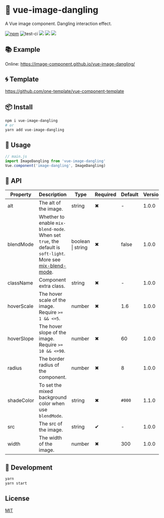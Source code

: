 # 🌈 vue-image-dangling

A Vue image component. Dangling interaction effect.

[![npm](https://img.shields.io/npm/v/vue-image-dangling?style=flat-square&color=orange)](https://www.npmjs.com/package/vue-image-dangling) ![test-ci](https://github.com/image-component/vue-image-dangling/workflows/test-ci/badge.svg) ![](https://img.shields.io/github/last-commit/image-component/vue-image-dangling/main?color=%23722ed1&style=flat-square) ![](https://img.shields.io/npm/dt/vue-image-dangling?color=%23eb2f96&style=flat-square) ![](https://img.shields.io/npm/l/vue-image-dangling?style=flat-square&color=red)

## 📚 Example

Online: https://image-component.github.io/vue-image-dangling/

## 🌀 Template

https://github.com/one-template/vue-component-template

## 📦 Install

```bash
npm i vue-image-dangling
# or
yarn add vue-image-dangling
```

## 🎉 Usage

```js
// main.js
import ImageDangling from 'vue-image-dangling'
Vue.component('image-dangling', ImageDangling)
```

## 📔 API

| Property   | Description                                                                                                                                                                        | Type              | Required | Default | Version |
| ---------- | ---------------------------------------------------------------------------------------------------------------------------------------------------------------------------------- | ----------------- | -------- | ------- | ------- |
| alt        | The alt of the image.                                                                                                                                                              | string            | ✖        | -       | 1.0.0   |
| blendMode  | Whether to enable `mix-blend-mode`.<br/> When set `true`, the default is `soft-light`. More see [mix-blend-mode](https://developer.mozilla.org/en-US/docs/Web/CSS/mix-blend-mode). | boolean \| string | ✖        | false   | 1.0.0   |
| className  | Component extra class.                                                                                                                                                             | string            | ✖        | -       | 1.0.0   |
| hoverScale | The hover scale of the image. Require `>= 1 && <=5`.                                                                                                                               | number            | ✖        | 1.6       | 1.0.0   |
| hoverSlope | The hover slope of the image. Require `>= 10 && <=90`.                                                                                                                             | number            | ✖        | 60      | 1.0.0   |
| radius     | The border radius of the component.                                                                                                                                                | number            | ✖        | 8       | 1.0.0   |
| shadeColor | To set the mixed background color when use `blendMode`.                                                                                                                            | string            | ✖        | `#000`  | 1.1.0   |
| src        | The src of the image.                                                                                                                                                              | string            | ✔        | -       | 1.0.0   |
| width      | The width of the image.                                                                                                                                                            | number            | ✖        | 300     | 1.0.0   |

## 🔨 Development

```bash
yarn
yarn start
```

## License

[MIT](https://github.com/image-component/vue-image-dangling/blob/main/LICENSE)
